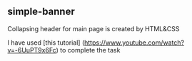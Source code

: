 ## simple-banner
Collapsing header for main page is created by HTML&CSS

I have used [this tutorial] (https://www.youtube.com/watch?v=-6UuPT9x6Fc) to complete the task
